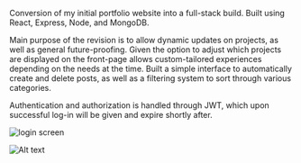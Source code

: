 Conversion of my initial portfolio website into a full-stack build. Built using React, Express, Node, and MongoDB.

Main purpose of the revision is to allow dynamic updates on projects, as well as general future-proofing. Given the option to adjust which projects are displayed on the front-page allows custom-tailored experiences depending on the needs at the time. Built a simple interface to automatically create and delete posts, as well as a filtering system to sort through various categories.

Authentication and authorization is handled through JWT, which upon successful log-in will be given and expire shortly after.

![login screen](https://github.com/derekthorntonx/portfolio-site-2.0/tree/main/client/src/assets/log-in.png)

<img src="https://github.com/derekthorntonx/portfolio-site-2.0/tree/main/client/src/assets/log-in.png" alt="Alt text" title="Optional title">
